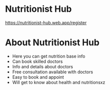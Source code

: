 # Nutritionist Hub
https://nutritionist-hub.web.app/register

# About Nutritionist Hub
* Here you can get nutrition base info
* Can book skilled doctors
* Info and details about doctors
* Free consultation available with doctors
* Easy to book and appoint
* Will get to know about health and nutritionsxz

